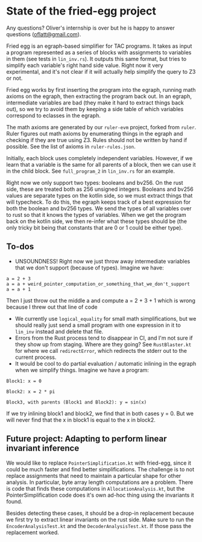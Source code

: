 # State of the fried-egg project

Any questions? Oliver's internship is over but he is happy to answer questions (oflatt@gmail.com).

Fried egg is an egraph-based simplifier for TAC programs. It takes as input a program represented as a series of blocks with assignments to variables in them (see tests in `lin_inv.rs`). It outputs this same format, but tries to simplify each variable's right hand side value. Right now it very experimental, and it's not clear if it will
actually help simplify the query to Z3 or not.

Fried egg works by first inserting the program into the egraph, running math axioms on the egraph, then extracting the program back out. In an egraph, intermediate variables are bad (they make it hard to extract things back out), so we try to avoid them by keeping a side table of which variables correspond to eclasses in the egraph.

The math axioms are generated by our `ruler-evm` project, forked from `ruler`. Ruler figures out math axioms by enumerating things in the egraph and checking if they are true using Z3.
Rules should not be written by hand if possible.
See the list of axioms in `ruler-rules.json`.

Initially, each block uses completely independent variables. However, if we learn that a variable is the same for all parents of a block, then we can use it in the child block. See `full_program_2` in `lin_inv.rs` for an example.

Right now we only support two types: booleans and bv256. On the rust side, these are treated both as 256 unsigned integers. Booleans and bv256 values are separate types on the kotlin side, so we must extract things that will typecheck. To do this, the egraph keeps track of a best expression for both the boolean and bv256 types. We send the types of all variables over to rust so that it knows the types of variables.
When we get the program back on the kotlin side, we then re-infer what these types should be (the only tricky bit being that constants that are 0 or 1 could be either type).


## To-dos

- UNSOUNDNESS! Right now we just throw away intermediate variables that we don't support (because of types). Imagine we have:
```
a = 2 + 3
a = a + weird_pointer_computation_or_something_that_we_don't_support
a = a + 1
```
Then I just throw out the middle a and compute a = 2 + 3 + 1 which is wrong because I threw out that line of code

- We currently use `logical_equality` for small math simplifications, but we should really just send a small program with one expression in it to `lin_inv` instead and delete that file.
- Errors from the Rust process tend to disappear in CI, and I'm not sure if they show up from staging. Where are they going? See `RustBlaster.kt` for where we call `redirectError`, which redirects the stderr out to the current process.
- It would be cool to do partial evaluation / automatic inlining in the egraph when we simplify things.
Imagine we have a program:
```
Block1: x = 0

Block2: x = 2 * pi

Block3, with parents (Block1 and Block2): y = sin(x)
```
If we try inlining block1 and block2, we find that in both cases y = 0. But we will never find that the x in block1 is equal to the x in block2.



## Future project: Adapting to perform linear invariant inference

We would like to replace `PointerSimplification.kt` with fried-egg, since it could be much faster and find better simplifications.
The challenge is to not replace assignments that need to maintain a particular shape for other analysis.
In particular, byte array length computations are a problem. There is code that finds these computations in `AllocationAnalysis.kt`, but the PointerSimplification code does it's own ad-hoc thing using the invariants it found.

Besides detecting these cases, it should be a drop-in replacement because we first try to extract linear invariants on the rust side. Make sure to run the `EncoderAnalysisTest.kt` and the `DecoderAnalysisTest.kt`. If those pass the replacement worked.